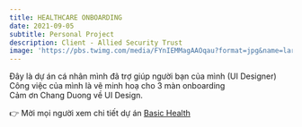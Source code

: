 ```yaml
---
title: HEALTHCARE ONBOARDING
date: 2021-09-05
subtitle: Personal Project
description: Client - Allied Security Trust
image: 'https://pbs.twimg.com/media/FYnIEMMagAAOqau?format=jpg&name=large'
---
```


<!-- <div class="gallery-box">
  <div class="gallery">
    <img src="https://64.media.tumblr.com/f1983424df22a5968ea3c582d181e308/f12ae9ed481dd2b6-4d/s640x960/7231397e7ae586017ff467b74881818596302901.jpg" alt="Project">
    <img src="https://64.media.tumblr.com/f1983424df22a5968ea3c582d181e308/f12ae9ed481dd2b6-4d/s640x960/7231397e7ae586017ff467b74881818596302901.jpg" alt="Project">
    <img src="https://64.media.tumblr.com/f1983424df22a5968ea3c582d181e308/f12ae9ed481dd2b6-4d/s640x960/7231397e7ae586017ff467b74881818596302901.jpg" alt="Project">
  </div>
  <em>Projects / <a href="https://unsplash.com/" target="_blank">Unsplash</a></em>
</div> -->

Đây là dự án cá nhân mình đã trợ giúp người bạn của mình (UI Designer)<BR>
Công việc của mình là vẽ minh hoạ cho 3 màn onboarding <BR>
Cảm ơn Chang Duong về UI Design. <BR>

👉 Mời mọi người xem chi tiết dự án [Basic Health](https://www.behance.net/gallery/87368333/Basic-Health) 